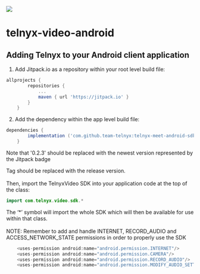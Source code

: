 [![](https://jitpack.io/v/team-telnyx/telnyx-meet-android-sdk.svg)](https://jitpack.io/#team-telnyx/telnyx-meet-android-sdk)

# telnyx-video-android

## Adding Telnyx to your Android client application

1. Add Jitpack.io as a repository within your root level build file:
```groovy
allprojects {
		repositories {
			...
			maven { url 'https://jitpack.io' }
		}
	}
```
2. Add the dependency within the app level build file:
```groovy
dependencies {
		implementation ('com.github.team-telnyx:telnyx-meet-android-sdk:0.3.1@aar'){transitive=true}
	}
```

Note that '0.2.3' should be replaced with the newest version represented by the Jitpack badge

Tag should be replaced with the release version.
<br>
<br>
Then, import the TelnyxVideo SDK into your application code at the top of the class:

```kotlin
import com.telnyx.video.sdk.*
```

The ‘*’ symbol will import the whole SDK which will then be available for use within that class.
<br>
<br>
NOTE: Remember to add and handle INTERNET, RECORD_AUDIO and ACCESS_NETWORK_STATE permissions in order to properly use the SDK

```groovy
    <uses-permission android:name="android.permission.INTERNET"/>
    <uses-permission android:name="android.permission.CAMERA"/>
    <uses-permission android:name="android.permission.RECORD_AUDIO"/>
    <uses-permission android:name="android.permission.MODIFY_AUDIO_SETTINGS"/>
```
<br>
